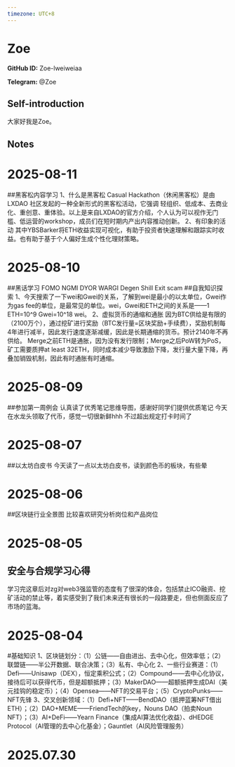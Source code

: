 ```yaml
---
timezone: UTC+8
---
```


# Zoe

**GitHub ID:** Zoe-lweiweiaa

**Telegram:** @Zoe

## Self-introduction

大家好我是Zoe。

## Notes

<!-- Content_START -->
# 2025-08-11

##黑客松内容学习
1、什么是黑客松
Casual Hackathon（休闲黑客松）是由 LXDAO 社区发起的一种全新形式的黑客松活动，它强调 轻组织、低成本、去商业化、重创意、重体验。以上是来自LXDAO的官方介绍，个人认为可以视作无门槛、低运营的workshop，成员们在短时期内产出内容推动创新。
2、有印象的活动
其中YBSBarker将ETH收益实现可视化，有助于投资者快速理解和跟踪实时收益。也有助于基于个人偏好生成个性化理财策略。

# 2025-08-10

##黑话学习
FOMO
NGMI
DYOR
WARGI
Degen
Shill
Exit scam
##自我知识探索
1、今天搜索了一下wei和Gwei的关系，了解到wei是最小的以太单位，Gwei作为gas fee的单位，是最常见的单位。wei，Gwei和ETH之间的关系是——1 ETH=10^9 Gwei=10^18 wei。
2、虚拟货币的通缩和通胀
因为BTC供给是有限的（2100万个），通过挖矿进行奖励（BTC发行量=区块奖励+手续费），奖励机制每4年进行减半，因此发行速度逐渐减缓，因此是长期通缩的货币。预计2140年不再供给。
Merge之前ETH是通胀，因为没有发行限制；Merge之后PoW转为PoS，矿工需要质押at least 32ETH，同时成本减少导致激励下降，发行量大量下降，再叠加销毁机制，因此有时通胀有时通缩。

# 2025-08-09

##参加第一周例会
认真读了优秀笔记思维导图，感谢好同学们提供优质笔记
今天在水龙头领取了代币，感觉一切很新鲜hhh
不过超出规定打卡时间了

# 2025-08-07

##以太坊白皮书
今天读了一点以太坊白皮书，读到颜色币的板块，有些晕

# 2025-08-06

##区块链行业全景图
比较喜欢研究分析岗位和产品岗位

# 2025-08-05

## 安全与合规学习心得
学习完这章后对zg对web3强监管的态度有了很深的体会，包括禁止ICO融资、挖矿活动的禁止等，着实感受到了我们未来还有很长的一段路要走，但也侧面反应了市场的蓝海。

# 2025-08-04

#基础知识
1、区块链划分：（1）公链——自由进出、去中心化，但效率低；（2）联盟链——半公开数据、联合决策；（3）私有、中心化
2、一些行业赛道：（1）Defi——Unisawp（DEX），恒定乘积公式；（2）Compound——去中心化协议，接待后可以获得代币，但是超额抵押；（3）MakerDAO——超额抵押生成DAI（美元挂钩的稳定币）；（4）Opensea——NFT的交易平台；（5）CryptoPunks——NFT先锋
3、交叉创新领域：（1）Defi+NFT——BendDAO（抵押蓝筹NFT借出ETH）；（2）DAO+MEME——FriendTech的key，Nouns DAO（拍卖Noun NFT）；（3）AI+DeFi——Yearn Finance（集成AI算法优化收益）、dHEDGE Protocol（AI管理的去中心化基金）；Gauntlet（AI风险管理服务）


# 2025.07.30


<!-- Content_END -->
